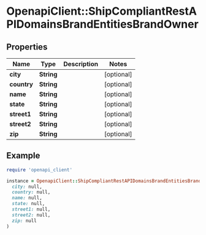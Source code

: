 # OpenapiClient::ShipCompliantRestAPIDomainsBrandEntitiesBrandOwner

## Properties

| Name | Type | Description | Notes |
| ---- | ---- | ----------- | ----- |
| **city** | **String** |  | [optional] |
| **country** | **String** |  | [optional] |
| **name** | **String** |  | [optional] |
| **state** | **String** |  | [optional] |
| **street1** | **String** |  | [optional] |
| **street2** | **String** |  | [optional] |
| **zip** | **String** |  | [optional] |

## Example

```ruby
require 'openapi_client'

instance = OpenapiClient::ShipCompliantRestAPIDomainsBrandEntitiesBrandOwner.new(
  city: null,
  country: null,
  name: null,
  state: null,
  street1: null,
  street2: null,
  zip: null
)
```

